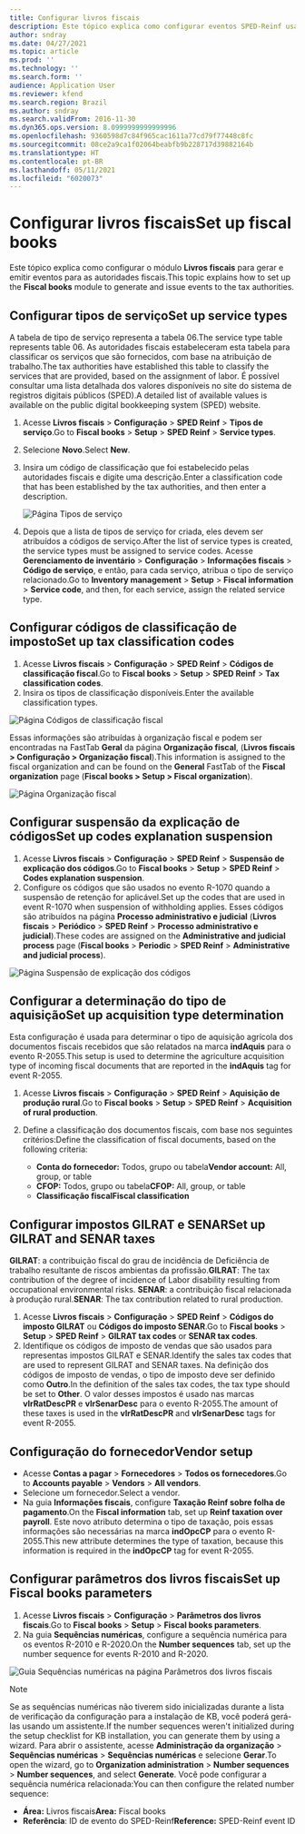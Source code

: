 ```yaml
---
title: Configurar livros fiscais
description: Este tópico explica como configurar eventos SPED-Reinf usando Livros fiscais no Microsoft Dynamics 365 Finance para o Brasil.
author: sndray
ms.date: 04/27/2021
ms.topic: article
ms.prod: ''
ms.technology: ''
ms.search.form: ''
audience: Application User
ms.reviewer: kfend
ms.search.region: Brazil
ms.author: sndray
ms.search.validFrom: 2016-11-30
ms.dyn365.ops.version: 8.0999999999999996
ms.openlocfilehash: 9360598d7c84f965cac1611a77cd79f77448c8fc
ms.sourcegitcommit: 08ce2a9ca1f02064beabfb9b228717d39882164b
ms.translationtype: HT
ms.contentlocale: pt-BR
ms.lasthandoff: 05/11/2021
ms.locfileid: "6020073"
---
```

# <a name="set-up-fiscal-books"></a><span data-ttu-id="23878-103">Configurar livros fiscais</span><span class="sxs-lookup"><span data-stu-id="23878-103">Set up fiscal books</span></span>

<span data-ttu-id="23878-104">Este tópico explica como configurar o módulo **Livros fiscais** para gerar e emitir eventos para as autoridades fiscais.</span><span class="sxs-lookup"><span data-stu-id="23878-104">This topic explains how to set up the **Fiscal books** module to generate and issue events to the tax authorities.</span></span> 

## <a name="set-up-service-types"></a><span data-ttu-id="23878-105">Configurar tipos de serviço</span><span class="sxs-lookup"><span data-stu-id="23878-105">Set up service types</span></span>

<span data-ttu-id="23878-106">A tabela de tipo de serviço representa a tabela 06.</span><span class="sxs-lookup"><span data-stu-id="23878-106">The service type table represents table 06.</span></span> <span data-ttu-id="23878-107">As autoridades fiscais estabeleceram esta tabela para classificar os serviços que são fornecidos, com base na atribuição de trabalho.</span><span class="sxs-lookup"><span data-stu-id="23878-107">The tax authorities have established this table to classify the services that are provided, based on the assignment of labor.</span></span> <span data-ttu-id="23878-108">É possível consultar uma lista detalhada dos valores disponíveis no site do sistema de registros digitais públicos (SPED).</span><span class="sxs-lookup"><span data-stu-id="23878-108">A detailed list of available values is available on the public digital bookkeeping system (SPED) website.</span></span>

1. <span data-ttu-id="23878-109">Acesse **Livros fiscais** \> **Configuração** \> **SPED Reinf** \> **Tipos de serviço**.</span><span class="sxs-lookup"><span data-stu-id="23878-109">Go to **Fiscal books** \> **Setup** \> **SPED Reinf** \> **Service types**.</span></span>
2. <span data-ttu-id="23878-110">Selecione **Novo**.</span><span class="sxs-lookup"><span data-stu-id="23878-110">Select **New**.</span></span>
3. <span data-ttu-id="23878-111">Insira um código de classificação que foi estabelecido pelas autoridades fiscais e digite uma descrição.</span><span class="sxs-lookup"><span data-stu-id="23878-111">Enter a classification code that has been established by the tax authorities, and then enter a description.</span></span>

    ![Página Tipos de serviço](media/bra-service-type-setup.png)

4. <span data-ttu-id="23878-113">Depois que a lista de tipos de serviço for criada, eles devem ser atribuídos a códigos de serviço.</span><span class="sxs-lookup"><span data-stu-id="23878-113">After the list of service types is created, the service types must be assigned to service codes.</span></span> <span data-ttu-id="23878-114">Acesse **Gerenciamento de inventário** \> **Configuração** \> **Informações fiscais** \> **Código de serviço**, e então, para cada serviço, atribua o tipo de serviço relacionado.</span><span class="sxs-lookup"><span data-stu-id="23878-114">Go to **Inventory management** \> **Setup** \> **Fiscal information** \> **Service code**, and then, for each service, assign the related service type.</span></span>

## <a name="set-up-tax-classification-codes"></a><span data-ttu-id="23878-115">Configurar códigos de classificação de imposto</span><span class="sxs-lookup"><span data-stu-id="23878-115">Set up tax classification codes</span></span>

1. <span data-ttu-id="23878-116">Acesse **Livros fiscais** \> **Configuração** \> **SPED Reinf** \> **Códigos de classificação fiscal**.</span><span class="sxs-lookup"><span data-stu-id="23878-116">Go to **Fiscal books** \> **Setup** \> **SPED Reinf** \> **Tax classification codes**.</span></span>
2. <span data-ttu-id="23878-117">Insira os tipos de classificação disponíveis.</span><span class="sxs-lookup"><span data-stu-id="23878-117">Enter the available classification types.</span></span>

![Página Códigos de classificação fiscal](media/bra-tax-classification-codes.png)

<span data-ttu-id="23878-119">Essas informações são atribuídas à organização fiscal e podem ser encontradas na FastTab **Geral** da página **Organização fiscal**, (**Livros fiscais \> Configuração \> Organização fiscal**).</span><span class="sxs-lookup"><span data-stu-id="23878-119">This information is assigned to the fiscal organization and can be found on the **General** FastTab of the **Fiscal organization** page (**Fiscal books \> Setup \> Fiscal organization**).</span></span>

![Página Organização fiscal](media/bra-fiscal-organization-setup.png)

## <a name="set-up-codes-explanation-suspension"></a><span data-ttu-id="23878-121">Configurar suspensão da explicação de códigos</span><span class="sxs-lookup"><span data-stu-id="23878-121">Set up codes explanation suspension</span></span>

1. <span data-ttu-id="23878-122">Acesse **Livros fiscais** \> **Configuração** \> **SPED Reinf** \> **Suspensão de explicação dos códigos**.</span><span class="sxs-lookup"><span data-stu-id="23878-122">Go to **Fiscal books** \> **Setup** \> **SPED Reinf** \> **Codes explanation suspension**.</span></span>
2. <span data-ttu-id="23878-123">Configure os códigos que são usados no evento R-1070 quando a suspensão de retenção for aplicável.</span><span class="sxs-lookup"><span data-stu-id="23878-123">Set up the codes that are used in event R-1070 when suspension of withholding applies.</span></span> <span data-ttu-id="23878-124">Esses códigos são atribuídos na página **Processo administrativo e judicial** (**Livros fiscais** \> **Periódico** \> **SPED Reinf** \> **Processo administrativo e judicial**).</span><span class="sxs-lookup"><span data-stu-id="23878-124">These codes are assigned on the **Administrative and judicial process** page (**Fiscal books** \> **Periodic** \> **SPED Reinf** \> **Administrative and judicial process**).</span></span>

![Página Suspensão de explicação dos códigos](media/bra-codes-explanation-suspension.png)

## <a name="set-up-acquisition-type-determination"></a><span data-ttu-id="23878-126">Configurar a determinação do tipo de aquisição</span><span class="sxs-lookup"><span data-stu-id="23878-126">Set up acquisition type determination</span></span>

<span data-ttu-id="23878-127">Esta configuração é usada para determinar o tipo de aquisição agrícola dos documentos fiscais recebidos que são relatados na marca **indAquis** para o evento R-2055.</span><span class="sxs-lookup"><span data-stu-id="23878-127">This setup is used to determine the agriculture acquisition type of incoming fiscal documents that are reported in the **indAquis** tag for event R-2055.</span></span> 

1. <span data-ttu-id="23878-128">Acesse **Livros fiscais** \> **Configuração** \> **SPED Reinf** \> **Aquisição de produção rural**.</span><span class="sxs-lookup"><span data-stu-id="23878-128">Go to **Fiscal books** \> **Setup** \> **SPED Reinf** \> **Acquisition of rural production**.</span></span>
2. <span data-ttu-id="23878-129">Define a classificação dos documentos fiscais, com base nos seguintes critérios:</span><span class="sxs-lookup"><span data-stu-id="23878-129">Define the classification of fiscal documents, based on the following criteria:</span></span>

    - <span data-ttu-id="23878-130">**Conta do fornecedor:** Todos, grupo ou tabela</span><span class="sxs-lookup"><span data-stu-id="23878-130">**Vendor account:** All, group, or table</span></span>
    - <span data-ttu-id="23878-131">**CFOP:** Todos, grupo ou tabela</span><span class="sxs-lookup"><span data-stu-id="23878-131">**CFOP:** All, group, or table</span></span>
    - <span data-ttu-id="23878-132">**Classificação fiscal**</span><span class="sxs-lookup"><span data-stu-id="23878-132">**Fiscal classification**</span></span>

## <a name="set-up-gilrat-and-senar-taxes"></a><span data-ttu-id="23878-133">Configurar impostos GILRAT e SENAR</span><span class="sxs-lookup"><span data-stu-id="23878-133">Set up GILRAT and SENAR taxes</span></span>

<span data-ttu-id="23878-134">**GILRAT**: a contribuição fiscal do grau de incidência de Deficiência de trabalho resultante de riscos ambientas da profissão.</span><span class="sxs-lookup"><span data-stu-id="23878-134">**GILRAT**: The tax contribution of the degree of incidence of Labor disability resulting from occupational environmental risks.</span></span>
<span data-ttu-id="23878-135">**SENAR**: a contribuição fiscal relacionada à produção rural.</span><span class="sxs-lookup"><span data-stu-id="23878-135">**SENAR**: The tax contribution related to rural production.</span></span>

1. <span data-ttu-id="23878-136">Acesse **Livros fiscais** \> **Configuração** \> **SPED Reinf** \> **Códigos do imposto GILRAT** ou **Códigos do imposto SENAR**.</span><span class="sxs-lookup"><span data-stu-id="23878-136">Go to **Fiscal books** \> **Setup** \> **SPED Reinf** \> **GILRAT tax codes** or **SENAR tax codes**.</span></span>
2. <span data-ttu-id="23878-137">Identifique os códigos de imposto de vendas que são usados para representas impostos GILRAT e SENAR.</span><span class="sxs-lookup"><span data-stu-id="23878-137">Identify the sales tax codes that are used to represent GILRAT and SENAR taxes.</span></span> <span data-ttu-id="23878-138">Na definição dos códigos de imposto de vendas, o tipo de imposto deve ser definido como **Outro**.</span><span class="sxs-lookup"><span data-stu-id="23878-138">In the definition of the sales tax codes, the tax type should be set to **Other**.</span></span> <span data-ttu-id="23878-139">O valor desses impostos é usado nas marcas **vlrRatDescPR** e **vlrSenarDesc** para o evento R-2055.</span><span class="sxs-lookup"><span data-stu-id="23878-139">The amount of these taxes is used in the **vlrRatDescPR** and **vlrSenarDesc** tags for event R-2055.</span></span>

## <a name="vendor-setup"></a><span data-ttu-id="23878-140">Configuração do fornecedor</span><span class="sxs-lookup"><span data-stu-id="23878-140">Vendor setup</span></span>

- <span data-ttu-id="23878-141">Acesse **Contas a pagar** \> **Fornecedores** \> **Todos os fornecedores**.</span><span class="sxs-lookup"><span data-stu-id="23878-141">Go to **Accounts payable** \> **Vendors** \> **All vendors**.</span></span>
- <span data-ttu-id="23878-142">Selecione um fornecedor.</span><span class="sxs-lookup"><span data-stu-id="23878-142">Select a vendor.</span></span>
- <span data-ttu-id="23878-143">Na guia **Informações fiscais**, configure **Taxação Reinf sobre folha de pagamento**.</span><span class="sxs-lookup"><span data-stu-id="23878-143">On the **Fiscal information** tab, set up  **Reinf taxation over payroll**.</span></span> <span data-ttu-id="23878-144">Este novo atributo determina o tipo de taxação, pois essas informações são necessárias na marca **indOpcCP** para o evento R-2055.</span><span class="sxs-lookup"><span data-stu-id="23878-144">This new attribute determines the type of taxation, because this information is required in the **indOpcCP** tag for event R-2055.</span></span>

## <a name="set-up-fiscal-books-parameters"></a><span data-ttu-id="23878-145">Configurar parâmetros dos livros fiscais</span><span class="sxs-lookup"><span data-stu-id="23878-145">Set up Fiscal books parameters</span></span>

1. <span data-ttu-id="23878-146">Acesse **Livros fiscais** \> **Configuração** \> **Parâmetros dos livros fiscais**.</span><span class="sxs-lookup"><span data-stu-id="23878-146">Go to **Fiscal books** \> **Setup** \> **Fiscal books parameters**.</span></span>
2. <span data-ttu-id="23878-147">Na guia **Sequências numéricas**, configure a sequência numérica para os eventos R-2010 e R-2020.</span><span class="sxs-lookup"><span data-stu-id="23878-147">On the **Number sequences** tab, set up the number sequence for events R-2010 and R-2020.</span></span>

![Guia Sequências numéricas na página Parâmetros dos livros fiscais](media/bra-sped-fiscal-books-parameters.png)

> [!NOTE]
> <span data-ttu-id="23878-149">Se as sequências numéricas não tiverem sido inicializadas durante a lista de verificação da configuração para a instalação de KB, você poderá gerá-las usando um assistente.</span><span class="sxs-lookup"><span data-stu-id="23878-149">If the number sequences weren't initialized during the setup checklist for KB installation, you can generate them by using a wizard.</span></span> <span data-ttu-id="23878-150">Para abrir o assistente, acesse **Administração da organização** \> **Sequências numéricas** \> **Sequências numéricas** e selecione **Gerar**.</span><span class="sxs-lookup"><span data-stu-id="23878-150">To open the wizard, go to **Organization administration** \> **Number sequences** \> **Number sequences**, and select **Generate**.</span></span> <span data-ttu-id="23878-151">Você pode configurar a sequência numérica relacionada:</span><span class="sxs-lookup"><span data-stu-id="23878-151">You can then configure the related number sequence:</span></span>
>
> - <span data-ttu-id="23878-152">**Área:** Livros fiscais</span><span class="sxs-lookup"><span data-stu-id="23878-152">**Area:** Fiscal books</span></span>
> - <span data-ttu-id="23878-153">**Referência**: ID de evento do SPED-Reinf</span><span class="sxs-lookup"><span data-stu-id="23878-153">**Reference:** SPED-Reinf event ID</span></span>
